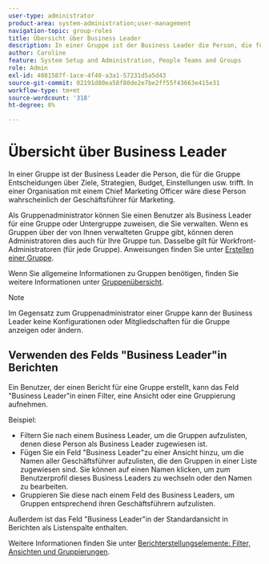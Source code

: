 ```yaml
---
user-type: administrator
product-area: system-administration;user-management
navigation-topic: group-roles
title: Übersicht über Business Leader
description: In einer Gruppe ist der Business Leader die Person, die für die Gruppe Entscheidungen über Ziele, Strategien, Budget, Einstellungen usw. trifft. In einer Organisation mit einem Chief Marketing Officer wäre diese Person wahrscheinlich der Geschäftsführer für Marketing.
author: Caroline
feature: System Setup and Administration, People Teams and Groups
role: Admin
exl-id: 4081587f-1ace-4f40-a3a1-57231d5a5d43
source-git-commit: 02191d80ea58f80de2e7be2ff55f43663e415e31
workflow-type: tm+mt
source-wordcount: '318'
ht-degree: 0%

---
```


# Übersicht über Business Leader

In einer Gruppe ist der Business Leader die Person, die für die Gruppe Entscheidungen über Ziele, Strategien, Budget, Einstellungen usw. trifft. In einer Organisation mit einem Chief Marketing Officer wäre diese Person wahrscheinlich der Geschäftsführer für Marketing.

Als Gruppenadministrator können Sie einen Benutzer als Business Leader für eine Gruppe oder Untergruppe zuweisen, die Sie verwalten. Wenn es Gruppen über der von Ihnen verwalteten Gruppe gibt, können deren Administratoren dies auch für Ihre Gruppe tun. Dasselbe gilt für Workfront-Administratoren (für jede Gruppe). Anweisungen finden Sie unter [Erstellen einer Gruppe](../../../administration-and-setup/manage-groups/create-and-manage-groups/create-a-group.md).

Wenn Sie allgemeine Informationen zu Gruppen benötigen, finden Sie weitere Informationen unter [Gruppenübersicht](../../../administration-and-setup/manage-groups/groups-overview/groups.md).

>[!NOTE]
>
>Im Gegensatz zum Gruppenadministrator einer Gruppe kann der Business Leader keine Konfigurationen oder Mitgliedschaften für die Gruppe anzeigen oder ändern.

<!--
>DRAFTED IN FLARE:
>At this point the field is added for mainly reporting purposes.>
>
-->

## Verwenden des Felds &quot;Business Leader&quot;in Berichten

Ein Benutzer, der einen Bericht für eine Gruppe erstellt, kann das Feld &quot;Business Leader&quot;in einen Filter, eine Ansicht oder eine Gruppierung aufnehmen.

Beispiel:

* Filtern Sie nach einem Business Leader, um die Gruppen aufzulisten, denen diese Person als Business Leader zugewiesen ist.
* Fügen Sie ein Feld &quot;Business Leader&quot;zu einer Ansicht hinzu, um die Namen aller Geschäftsführer aufzulisten, die den Gruppen in einer Liste zugewiesen sind. Sie können auf einen Namen klicken, um zum Benutzerprofil dieses Business Leaders zu wechseln oder den Namen zu bearbeiten.
* Gruppieren Sie diese nach einem Feld des Business Leaders, um Gruppen entsprechend ihren Geschäftsführern aufzulisten.

Außerdem ist das Feld &quot;Business Leader&quot;in der Standardansicht in Berichten als Listenspalte enthalten.

Weitere Informationen finden Sie unter [Berichterstellungselemente: Filter, Ansichten und Gruppierungen](../../../reports-and-dashboards/reports/reporting-elements/reporting-elements-filters-views-groupings.md).
